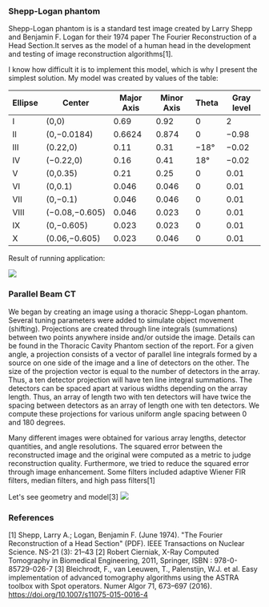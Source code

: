 ### Shepp-Logan phantom

Shepp-Logan phantom is is a standard test image created by Larry Shepp and Benjamin F. Logan for their 1974 paper The Fourier Reconstruction of a Head Section.It serves as the model of a human head in the development and testing of image reconstruction algorithms[1].



I know how difficult it is to implement this model, which is why I present the simplest solution. My model was created by values of the table:

|Ellipse  | Center         |  Major Axis  | Minor Axis  | Theta | Gray level  |
| --------| ---------------|--------------|-------------|-------|-------------|
| I       | (0,0)          |  0.69        | 0.92        | 0     | 2           |
| II      | (0,−0.0184)    |  0.6624      | 0.874       | 0     | −0.98       |
| III     |  	(0.22,0)     |  0.11        | 0.31        | −18°  | −0.02       |
| IV      | (−0.22,0)      |  0.16        | 0.41        | 18°   | −0.02       |
| V       | (0,0.35)       |  0.21        | 0.25        | 0     | 0.01        |
| VI      | (0,0.1)        |  0.046       | 0.046       | 0     | 0.01        |
| VII     | (0,−0.1)       |  0.046       | 0.046       | 0     | 0.01        |
| VIII    | (−0.08,−0.605) |  0.046       | 0.023       | 0     | 0.01        |
| IX      | (0,−0.605)     |  0.023       | 0.023       | 0     | 0.01        |
| X       | (0.06,−0.605)  |  0.023       | 0.046       | 0     | 0.01        |

Result of running application:

<img src="https://raw.githubusercontent.com/jolapodolszanska/shepp-loganphan-phantom-2D/main/pobrane.png" />

### Parallel Beam CT 

We began by creating an image using a thoracic Shepp-Logan phantom. Several tuning parameters were added to simulate object movement (shifting). Projections are created through line integrals (summations) between two points anywhere inside and/or outside the image. Details can be found in the Thoracic Cavity Phantom section of the report. For a given angle, a projection consists of a vector of parallel line integrals formed by a source on one side of the image and a line of detectors on the other. The size of the projection vector is equal to the number of detectors in the array. Thus, a ten detector projection will have ten line integral summations. The detectors can be spaced apart at various widths depending on the array length. Thus, an array of length two with ten detectors will have twice the spacing between detectors as an array of length one with ten detectors. We compute these projections for various uniform angle spacing between 0 and 180 degrees.

Many different images were obtained for various array lengths, detector quantities, and angle resolutions. The squared error between the reconstructed image and the original were computed as a metric to judge reconstruction quality. Furthermore, we tried to reduce the squared error through image enhancement. Some filters included adaptive Wiener FIR filters, median filters, and high pass filters[1]

Let's see geometry and model[3]
<img src="https://raw.githubusercontent.com/jolapodolszanska/shepp-loganphan-phantom-2D/main/Tomography-with-parallel-beam-geometry-The-left-image-shows-the-geometry-of-a-typical_W640.jpg" />

### References
[1] Shepp, Larry A.; Logan, Benjamin F. (June 1974). "The Fourier Reconstruction of a Head Section" (PDF). IEEE Transactions on Nuclear Science. NS-21 (3): 21–43
[2] Robert Cierniak, X-Ray Computed Tomography in Biomedical Engineering, 2011, Springer, ISBN : 978-0-85729-026-7
[3] Bleichrodt, F., van Leeuwen, T., Palenstijn, W.J. et al. Easy implementation of advanced tomography algorithms using the ASTRA toolbox with Spot operators. Numer Algor 71, 673–697 (2016). https://doi.org/10.1007/s11075-015-0016-4
